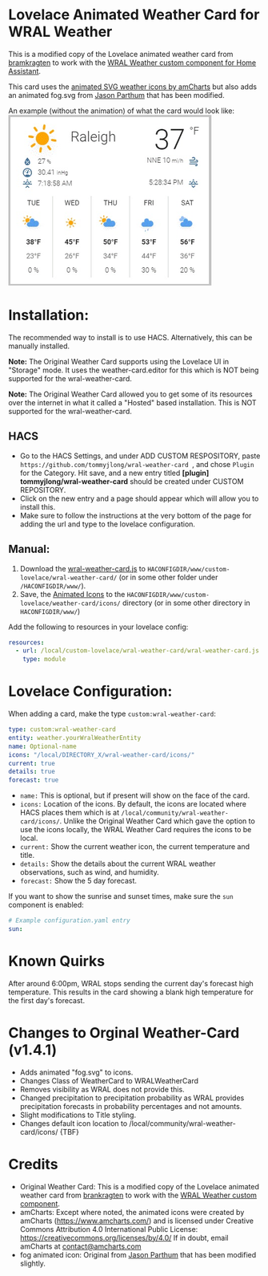 # Lovelace Animated Weather Card for WRAL Weather

This is a modified copy of the Lovelace animated weather card from [bramkragten](https://github.com/bramkragten/weather-card) to work with the [WRAL Weather custom component for Home Assistant](https://github.com/tommyjlong/wral_weather).

This card uses the [animated SVG weather icons by amCharts](https://www.amcharts.com/free-animated-svg-weather-icons/) but also adds an animated fog.svg from [Jason Parthum](https://community.home-assistant.io/t/animated-weather-icons-svg-for-all-dark-sky-values/150702) that has been modified.

An example (without the animation) of what the card would look like:
![Weather Card](https://github.com/tommyjlong/wral-weather-card/blob/master/wral-weather-card.jpg?raw=true)

# Installation:
The recommended way to install is to use HACS. Alternatively, this can be manually installed.

**Note:** The Original Weather Card supports using the Lovelace UI in "Storage" mode.  It uses the weather-card.editor for this which is NOT being supported for the wral-weather-card.

**Note:** The Original Weather Card allowed you to get some of its resources over the internet in what it called a "Hosted" based installation.  This is NOT supported for the wral-weather-card.
## HACS
- Go to the HACS Settings, and under ADD CUSTOM RESPOSITORY, paste ```https://github.com/tommyjlong/wral-weather-card ```, and chose ```Plugin``` for the Category.  Hit save, and a new entry titled **[plugin]
tommyjlong/wral-weather-card** should be created under CUSTOM REPOSITORY.  
- Click on the new entry and a page should appear which will allow you to install this.  
- Make sure to follow the instructions at the very bottom of the page for adding the url and type to the lovelace configuration.

## Manual:
1. Download the [wral-weather-card.js](https://github.com/tommyjlong/wral-weather-card/blob/master/dist/wral-weather-card.js) to `HACONFIGDIR/www/custom-lovelace/wral-weather-card/` (or in some other folder under `/HACONFIGDIR/www/`).
2. Save, the [Animated Icons](https://github.com/tommyjlong/wral-weather-card/tree/master/dist/icons/) to the `HACONFIGDIR/www/custom-lovelace/weather-card/icons/` directory (or in some other directory in `HACONFIGDIR/www/`)

Add the following to resources in your lovelace config:

```yaml
resources:
  - url: /local/custom-lovelace/wral-weather-card/wral-weather-card.js
    type: module
```

# Lovelace Configuration:

When adding a card, make the type `custom:wral-weather-card`:

```yaml
type: custom:wral-weather-card
entity: weather.yourWralWeatherEntity
name: Optional-name
icons: "/local/DIRECTORY_X/wral-weather-card/icons/"
current: true
details: true
forecast: true
```
- ```name:``` This is optional, but if present will show on the face of the card.
- ```icons:``` Location of the icons.  By default, the icons are located where HACS places them which is at ```/local/community/wral-weather-card/icons/```.  Unlike the Original Weather Card which gave the option to use the icons locally, the WRAL Weather Card requires the icons to be local.
- ```current:``` Show the current weather icon, the current temperature and title.
- ```details:``` Show the details about the current WRAL weather observations, such as wind, and humidity.
- ```forecast:``` Show the 5 day forecast.

If you want to show the sunrise and sunset times, make sure the `sun` component is enabled:

```yaml
# Example configuration.yaml entry
sun:
```

# Known Quirks
After around 6:00pm, WRAL stops sending the current day's forecast high temperature.  This results in the card showing a blank high temperature for the first day's forecast.
# Changes to Orginal Weather-Card (v1.4.1)
- Adds animated "fog.svg" to icons.
- Changes Class of WeatherCard to WRALWeatherCard
- Removes visibility as WRAL does not provide this.
- Changed precipitation to precipitation probability as WRAL provides precipitation forecasts in probability percentages and not amounts.
- Slight modifications to Title styling.
- Changes default icon location to /local/community/wral-weather-card/icons/ {TBF}

# Credits
- Original Weather Card: This is a modified copy of the Lovelace animated weather card from [brankragten](https://github.com/bramkragten/weather-card) to work with the [WRAL Weather custom component](https://github.com/tommyjlong/wral_weather).
- amCharts: Except where noted, the animated icons were created by amCharts (https://www.amcharts.com/)
and is licensed under Creative Commons Attribution 4.0 International Public License:
https://creativecommons.org/licenses/by/4.0/
If in doubt, email amCharts at contact@amcharts.com
- fog animated icon: Original from  [Jason Parthum](https://community.home-assistant.io/t/animated-weather-icons-svg-for-all-dark-sky-values/150702) that has been modified slightly.

